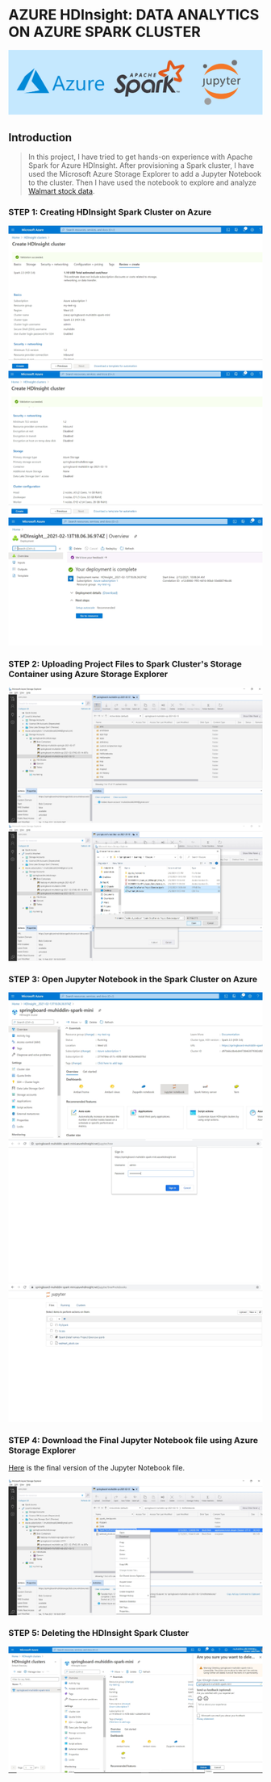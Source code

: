 # AZURE HDInsight: DATA ANALYTICS ON AZURE SPARK CLUSTER

![](images/banner.jpg)

## Introduction

>  In this project, I have tried to get hands-on experience with Apache Spark for Azure HDInsight. After provisioning a Spark cluster, I have used the Microsoft Azure Storage Explorer to add a Jupyter Notebook to the cluster. Then I have used the notebook to explore and analyze [Walmart stock data](data/walmart_stock.csv). 


### STEP 1: Creating HDInsight Spark Cluster on Azure

<kbd> <img src="images/Screenshot_1.jpg" /> </kbd>
<kbd> <img src="images/Screenshot_2.jpg" /> </kbd>
<kbd> <img src="images/Screenshot_3.jpg" /> </kbd>

### STEP 2: Uploading Project Files to Spark Cluster's Storage Container using Azure Storage Explorer

<kbd> <img src="images/Screenshot_4.jpg" /> </kbd>
<kbd> <img src="images/Screenshot_5.jpg" /> </kbd>

### STEP 3: Open Jupyter Notebook in the Spark Cluster on Azure

<kbd> <img src="images/Screenshot_6.jpg" /> </kbd>
<kbd> <img src="images/Screenshot_7.jpg" /> </kbd>
<kbd> <img src="images/Screenshot_8.jpg" /> </kbd>

### STEP 4: Download the Final Jupyter Notebook file using Azure Storage Explorer
[Here](Spark_DataFrames_Project_Exercise.ipynb) is the final version of the Jupyter Notebook file.

<kbd> <img src="images/Screenshot_9.jpg" /> </kbd>


### STEP 5: Deleting the HDInsight Spark Cluster

<kbd> <img src="images/Screenshot_10.jpg" /> </kbd>